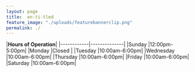 ```yaml
---
layout: page
title:  en-ti-tled
feature_image: "./uploads/featurebannerclip.png"
permalink: ./
---
```

|__Hours of Operation__|
|------------|--------------|
|Sunday      |12:00pm-5:00pm|
|Monday      |Closed        |
|Tuesday     |10:00am-6:00pm|
|Wednesday   |10:00am-6:00pm|
|Thursday    |10:00am-6:00pm|
|Friday      |10:00am-6:00pm|
|Saturday    |10:00am-6:00pm|
